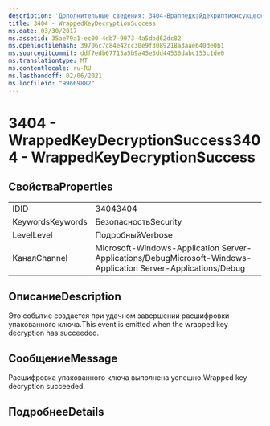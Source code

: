```yaml
---
description: 'Дополнительные сведения: 3404-Враппедкэйдекриптионсукцесс'
title: 3404 - WrappedKeyDecryptionSuccess
ms.date: 03/30/2017
ms.assetid: 35ae79a1-ec00-4db7-9073-4a5dbd62dc82
ms.openlocfilehash: 39706c7c84e42cc30e9f3089218a3aae640de0b1
ms.sourcegitcommit: ddf7edb67715a5b9a45e3dd44536dabc153c1de0
ms.translationtype: MT
ms.contentlocale: ru-RU
ms.lasthandoff: 02/06/2021
ms.locfileid: "99669882"
---
```

# <a name="3404---wrappedkeydecryptionsuccess"></a><span data-ttu-id="1e7e7-103">3404 - WrappedKeyDecryptionSuccess</span><span class="sxs-lookup"><span data-stu-id="1e7e7-103">3404 - WrappedKeyDecryptionSuccess</span></span>

## <a name="properties"></a><span data-ttu-id="1e7e7-104">Свойства</span><span class="sxs-lookup"><span data-stu-id="1e7e7-104">Properties</span></span>  
  
|||  
|-|-|  
|<span data-ttu-id="1e7e7-105">ID</span><span class="sxs-lookup"><span data-stu-id="1e7e7-105">ID</span></span>|<span data-ttu-id="1e7e7-106">3404</span><span class="sxs-lookup"><span data-stu-id="1e7e7-106">3404</span></span>|  
|<span data-ttu-id="1e7e7-107">Keywords</span><span class="sxs-lookup"><span data-stu-id="1e7e7-107">Keywords</span></span>|<span data-ttu-id="1e7e7-108">Безопасность</span><span class="sxs-lookup"><span data-stu-id="1e7e7-108">Security</span></span>|  
|<span data-ttu-id="1e7e7-109">Level</span><span class="sxs-lookup"><span data-stu-id="1e7e7-109">Level</span></span>|<span data-ttu-id="1e7e7-110">Подробный</span><span class="sxs-lookup"><span data-stu-id="1e7e7-110">Verbose</span></span>|  
|<span data-ttu-id="1e7e7-111">Канал</span><span class="sxs-lookup"><span data-stu-id="1e7e7-111">Channel</span></span>|<span data-ttu-id="1e7e7-112">Microsoft-Windows-Application Server-Applications/Debug</span><span class="sxs-lookup"><span data-stu-id="1e7e7-112">Microsoft-Windows-Application Server-Applications/Debug</span></span>|  
  
## <a name="description"></a><span data-ttu-id="1e7e7-113">Описание</span><span class="sxs-lookup"><span data-stu-id="1e7e7-113">Description</span></span>  

 <span data-ttu-id="1e7e7-114">Это событие создается при удачном завершении расшифровки упакованного ключа.</span><span class="sxs-lookup"><span data-stu-id="1e7e7-114">This event is emitted when the wrapped key decryption has succeeded.</span></span>  
  
## <a name="message"></a><span data-ttu-id="1e7e7-115">Сообщение</span><span class="sxs-lookup"><span data-stu-id="1e7e7-115">Message</span></span>  

 <span data-ttu-id="1e7e7-116">Расшифровка упакованного ключа выполнена успешно.</span><span class="sxs-lookup"><span data-stu-id="1e7e7-116">Wrapped key decryption succeeded.</span></span>  
  
## <a name="details"></a><span data-ttu-id="1e7e7-117">Подробнее</span><span class="sxs-lookup"><span data-stu-id="1e7e7-117">Details</span></span>
